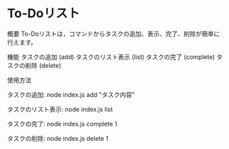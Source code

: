 # To-Doリスト

概要
To-Doリストは，コマンドからタスクの追加、表示、完了、削除が簡単に行えます。

機能
タスクの追加 (add)
タスクのリスト表示 (list)
タスクの完了 (complete)
タスクの削除 (delete)

使用方法

タスクの追加:
node index.js add "タスク内容"

タスクのリスト表示:
node index.js list

タスクの完了:
node index.js complete 1

タスクの削除:
node index.js delete 1
